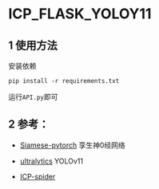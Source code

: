 

# ICP_FLASK_YOLOY11

## 1 使用方法

安装依赖

```
pip install -r requirements.txt
```

运行`API.py`即可

## 2 参考：

- [Siamese-pytorch](https://github.com/bubbliiiing/Siamese-pytorch) 孪生神0经网络

- [ultralytics](https://github.com/ultralytics/ultralytics) YOLOv11

- [ICP-spider](https://github.com/ravizhan/ICP-spider) 